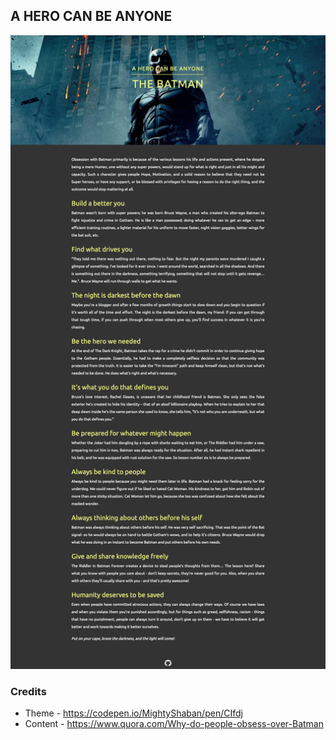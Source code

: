 ## A HERO CAN BE ANYONE

![screenshot](img/screenshot.jpg)

### Credits

- Theme - https://codepen.io/MightyShaban/pen/CIfdj
- Content - https://www.quora.com/Why-do-people-obsess-over-Batman
